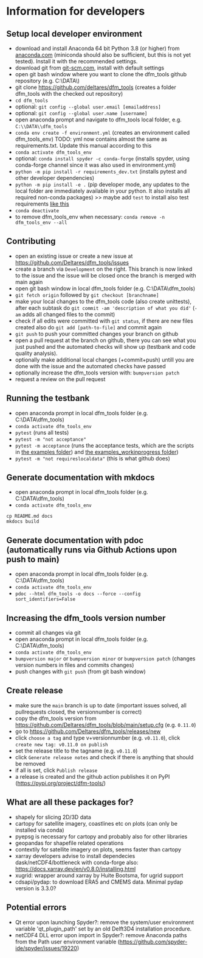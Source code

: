 # Information for developers

## Setup local developer environment

- download and install Anaconda 64 bit Python 3.8 (or higher) from [anaconda.com](https://www.anaconda.com/distribution/#download-section) (miniconda should also be sufficient, but this is not yet tested). Install it with the recommended settings.
- download git from [git-scm.com](https://git-scm.com/download/win), install with default settings
- open git bash window where you want to clone the dfm_tools github repository (e.g. C:\\DATA\\)
- git clone https://github.com/deltares/dfm_tools (creates a folder dfm_tools with the checked out repository)
- ``cd dfm_tools``
- optional: ``git config --global user.email [emailaddress]``
- optional: ``git config --global user.name [username]``
- open anaconda prompt and navigate to dfm_tools local folder, e.g. ``C:\\DATA\\dfm_tools``
- ``conda env create -f environment.yml`` (creates an environment called dfm_tools_env) TODO: yml now contains almost the same as requirements.txt. Update this manual according to this
- ``conda activate dfm_tools_env``
- optional: ``conda install spyder -c conda-forge`` (installs spyder, using conda-forge channel since it was also used in environment.yml)
- ``python -m pip install -r requirements_dev.txt`` (installs pytest and other developer dependencies)
- ``python -m pip install -e .`` (pip developer mode, any updates to the local folder are immediately available in your python. It also installs all required non-conda packages) >> maybe add ``test`` to install also test requirements [like this](https://stackoverflow.com/questions/15422527/best-practices-how-do-you-list-required-dependencies-in-your-setup-py)
- ``conda deactivate``
- to remove dfm_tools_env when necessary: ``conda remove -n dfm_tools_env --all``

## Contributing

- open an existing issue or create a new issue at https://github.com/Deltares/dfm_tools/issues
- create a branch via ``Development`` on the right. This branch is now linked to the issue and the issue will be closed once the branch is merged with main again
- open git bash window in local dfm_tools folder (e.g. C:\\DATA\\dfm_tools)
- ``git fetch origin`` followed by ``git checkout [branchname]``
- make your local changes to the dfm_tools code (also create unittests), after each subtask do ``git commit -am 'description of what you did'`` (``-am`` adds all changed files to the commit)
- check if all edits were committed with ``git status``, if there are new files created also do ``git add [path-to-file]`` and commit again
- ``git push`` to push your committed changes your branch on github
- open a pull request at the branch on github, there you can see what you just pushed and the automated checks will show up (testbank and code quality analysis).
- optionally make additional local changes (+commit+push) untill you are done with the issue and the automated checks have passed
- optionally increase the dfm_tools version with: ``bumpversion patch``
- request a review on the pull request

## Running the testbank

- open anaconda prompt in local dfm_tools folder (e.g. C:\\DATA\\dfm_tools)
- ``conda activate dfm_tools_env``
- ``pytest`` (runs all tests)
- ``pytest -m "not acceptance"``
- ``pytest -m acceptance`` (runs the acceptance tests, which are the scripts in [the examples folder](https://github.com/Deltares/dfm_tools/tree/main/tests/examples)) and [the examples_workinprogress folder](https://github.com/Deltares/dfm_tools/tree/main/tests/examples_workinprogress))
- ``pytest -m "not requireslocaldata"`` (this is what github does)

## Generate documentation with mkdocs

- open anaconda prompt in local dfm_tools folder (e.g. C:\\DATA\\dfm_tools)
- ``conda activate dfm_tools_env``
```
cp README.md docs
mkdocs build
```

## Generate documentation with pdoc (automatically runs via Github Actions upon push to main)

- open anaconda prompt in local dfm_tools folder (e.g. C:\\DATA\\dfm_tools)
- ``conda activate dfm_tools_env``
- ``pdoc --html dfm_tools -o docs --force --config sort_identifiers=False``

## Increasing the dfm_tools version number

- commit all changes via git
- open anaconda prompt in local dfm_tools folder (e.g. C:\\DATA\\dfm_tools)
- ``conda activate dfm_tools_env``
- ``bumpversion major`` or ``bumpversion minor`` or ``bumpversion patch`` (changes version numbers in files and commits changes)
- push changes with ``git push`` (from git bash window)

## Create release

- make sure the ``main`` branch is up to date (important issues solved, all pullrequests closed, the versionnumber is correct)
- copy the dfm_tools version from https://github.com/Deltares/dfm_tools/blob/main/setup.cfg (e.g. ``0.11.0``)
- go to https://github.com/Deltares/dfm_tools/releases/new
- click ``choose a tag`` and type v+versionnumber (e.g. ``v0.11.0``), click ``create new tag: v0.11.0 on publish``
- set the release title to the tagname (e.g. ``v0.11.0``)
- click ``Generate release notes`` and check if there is anything that should be removed
- if all is set, click ``Publish release``
- a release is created and the github action publishes it on PyPI (https://pypi.org/project/dfm-tools/)

## What are all these packages for?

- shapely for slicing 2D/3D data
- cartopy for satellite imagery, coastlines etc on plots (can only be installed via conda)
- pyepsg is necessary for cartopy and probably also for other libraries
- geopandas for shapefile related operations
- contextily for satellite imagery on plots, seems faster than cartopy
- xarray developers advise to install dependecies dask/netCDF4/bottleneck with conda-forge also: https://docs.xarray.dev/en/v0.8.0/installing.html
- xugrid: wrapper around xarray by Huite Bootsma, for ugrid support
- cdsapi/pydap: to download ERA5 and CMEMS data. Minimal pydap version is 3.3.0?

## Potential errors

- Qt error upon launching Spyder?: remove the system/user environment variable 'qt_plugin_path' set by an old Delft3D4 installation procedure.
- netCDF4 DLL error upon import in Spyder?: remove Anaconda paths from the Path user environment variable (https://github.com/spyder-ide/spyder/issues/19220)
